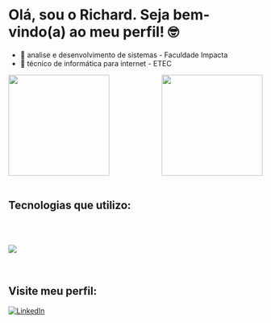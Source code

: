 # Olá, sou o Richard. Seja bem-vindo(a) ao meu perfil! 🤓

- 📘   analise e desenvolvimento de sistemas -  Faculdade Impacta
- 📘 técnico de informática para internet - ETEC

<div style="display: flex;justify-content: space-between; align-items: center; gap: 40px;">
  <a href="https://github.com/RichardSantosPaiva">
    <img src="https://github-readme-stats.vercel.app/api?username=RichardSantosPaiva&show_icons=true&theme=radical&rank_icon=github&bg_color=1a1a1a&text_color=ffffff" height="200" />
  </a>

  <a  href="https://github.com/RichardSantosPaiva/convoychat">
    <img src="https://github-readme-stats.vercel.app/api/top-langs?username=RichardSantosPaiva&layout=compact&langs_count=8&card_width=320&bg_color=1a1a1a&text_color=ffffff" height="200" />
  </a>
</div>

<br />

## Tecnologias que utilizo:

<br/><br/>

<a href="https://skillicons.dev">
  <img src="https://skillicons.dev/icons?i=js,typescript,express,dotnet,python,php,mongodb,prisma,mysql,react,angular,tailwind,bootstrap,git" />
</a>

<br/>
<br/>
<br/>

## Visite meu perfil:

<a href="https://www.linkedin.com/in/richard-dos-santos-paiva-108681272/" target="_blank">
  <img src="https://img.shields.io/badge/LinkedIn-0A66C2?style=for-the-badge&logo=linkedin&logoColor=white" alt="LinkedIn" />
</a>





